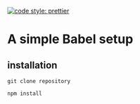 [![code style: prettier](https://img.shields.io/badge/code_style-prettier-ff69b4.svg?style=flat-square)](https://github.com/prettier/prettier)
# A simple Babel setup

## installation

```shell
git clone repository
```

```shell 
npm install
```

